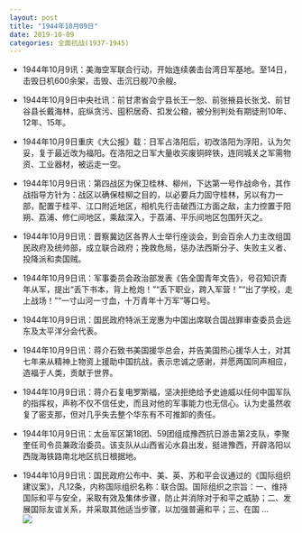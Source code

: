 ```yaml
---
layout: post
title: "1944年10月09日"
date: 2019-10-09
categories: 全面抗战(1937-1945)
---
```


<meta name="referrer" content="no-referrer" />

- 1944年10月9讯：美海空军联合行动，开始连续袭击台湾日军基地。至14日，击毁日机600余架，击毁、击沉日舰70余艘。 

- 1944年10月9日中央社讯：前甘肃省会宁县长王一恕、前张掖县长张戈、前甘谷县长戴海林，庇纵贪污、囤积居奇、扣发公粮，被分别判处有期徒刑10年、12年、15年。 

- 1944年10月9日重庆《大公报》载：日军占洛阳后，初改洛阳为浮阳，认为欠妥，复于最近改为福阳。在洛阳之日军大量收买废铜碎铁，连同城关之军需物资、工业器材，被运走一空。 

- 1944年10月9日讯：第四战区为保卫桂林、柳州，下达第一号作战命令，其作战指导方针为：战区以确保桂柳之目的，以必要兵力固守桂林，另以有力一部，配置于桂平、江口附近地区，相机先行击破西江方面之敌，主力控置于阳朔、荔浦、修仁间地区，乘敌深入，于荔浦、平乐间地区包围歼灭之。 

- 1944年10月9日讯：晋察冀边区各界人士举行座谈会，到会百余人力主改组国民政府及统帅部，成立联合政府；挽救危局，惩办法西斯分子、失败主义者、投降派和卖国贼。 

- 1944年10月9日讯：军事委员会政治部发表《告全国青年文告》，号召知识青年从军，提出“丢下书本，背上枪炮！”“丢下职业，跨入军营！”“出了学校，走上战场！”“一寸山河一寸血，十万青年十万军”等口号。 

- 1944年10月9日讯：国民政府特派王宠惠为中国出席联合国战罪审查委员会远东及太平洋分会代表。 

- 1944年10月9日讯：蒋介石致书美国援华总会，并告美国热心援华人士，对其七年来从精神上物资上援助中国抗战，表示忠诚之感谢，并愿两国同声相应，造福于人类，贡献于世界。 

- 1944年10月9日讯：蒋介石复电罗斯福，坚决拒绝给予史迪威以任何中国军队的指挥权，声称不仅不信任史，而且对他的军事能力也无信心。认为史虽然收复了密支那，但对几乎失去整个华东有不可推卸的责任。 

- 1944年10月9日讯：太岳军区第18团、59团组成豫西抗日游击第2支队，李聚奎任司令员兼政治委员。该支队从山西省沁水县出发，挺进豫西，开辟洛阳以西陇海铁路南北地区抗日根据地。 

- 1944年10月9日讯：国民政府公布中、美、英、苏和平会议通过的《国际组织建议案》，凡12条，内称国际组织名称：联合国。国际组织之宗旨：一、维持国际和平与安全，采取有效及集体步骤，防止并消除对于和平之威胁；二、发展国际友谊关系，并采取其他适当步骤，以加强普遍和平；三、在国 ... <br/><img src="https://wx3.sinaimg.cn/large/aca367d8ly1g7rmfd238lj20c80cwmxb.jpg" />


